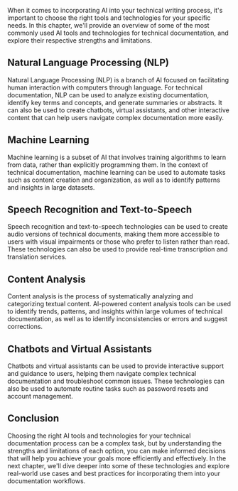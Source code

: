 

When it comes to incorporating AI into your technical writing process, it's important to choose the right tools and technologies for your specific needs. In this chapter, we'll provide an overview of some of the most commonly used AI tools and technologies for technical documentation, and explore their respective strengths and limitations.

Natural Language Processing (NLP)
---------------------------------

Natural Language Processing (NLP) is a branch of AI focused on facilitating human interaction with computers through language. For technical documentation, NLP can be used to analyze existing documentation, identify key terms and concepts, and generate summaries or abstracts. It can also be used to create chatbots, virtual assistants, and other interactive content that can help users navigate complex documentation more easily.

Machine Learning
----------------

Machine learning is a subset of AI that involves training algorithms to learn from data, rather than explicitly programming them. In the context of technical documentation, machine learning can be used to automate tasks such as content creation and organization, as well as to identify patterns and insights in large datasets.

Speech Recognition and Text-to-Speech
-------------------------------------

Speech recognition and text-to-speech technologies can be used to create audio versions of technical documents, making them more accessible to users with visual impairments or those who prefer to listen rather than read. These technologies can also be used to provide real-time transcription and translation services.

Content Analysis
----------------

Content analysis is the process of systematically analyzing and categorizing textual content. AI-powered content analysis tools can be used to identify trends, patterns, and insights within large volumes of technical documentation, as well as to identify inconsistencies or errors and suggest corrections.

Chatbots and Virtual Assistants
-------------------------------

Chatbots and virtual assistants can be used to provide interactive support and guidance to users, helping them navigate complex technical documentation and troubleshoot common issues. These technologies can also be used to automate routine tasks such as password resets and account management.

Conclusion
----------

Choosing the right AI tools and technologies for your technical documentation process can be a complex task, but by understanding the strengths and limitations of each option, you can make informed decisions that will help you achieve your goals more efficiently and effectively. In the next chapter, we'll dive deeper into some of these technologies and explore real-world use cases and best practices for incorporating them into your documentation workflows.
